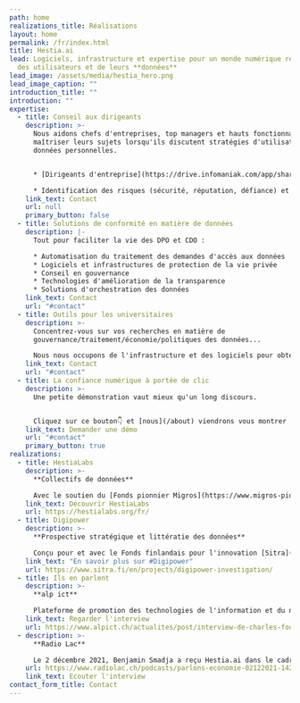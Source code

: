 ```yaml
---
path: home
realizations_title: Réalisations
layout: home
permalink: /fr/index.html
title: Hestia.ai
lead: Logiciels, infrastructure et expertise pour un monde numérique respectueux
  des utilisateurs et de leurs **données**
lead_image: /assets/media/hestia_hero.png
lead_image_caption: ""
introduction_title: ""
introduction: ""
expertise:
  - title: Conseil aux dirigeants
    description: >-
      Nous aidons chefs d'entreprises, top managers et hauts fonctionnaires à
      maîtriser leurs sujets lorsqu'ils discutent stratégies d'utilisation de
      données personnelles.


      * [Dirigeants d'entreprise](https://drive.infomaniak.com/app/share/193995/b8bd701b-00ae-4dea-abc3-46073c0899f7) et [décideurs politiques](https://drive.infomaniak.com/app/share/193995/768533b3-b0dd-42e6-a6ae-b0535968a75e) plongent en profondeur dans leur propre "vie numérique" (expérience impressionnante)

      * Identification des risques (sécurité, réputation, défiance) et contre-mesures.
    link_text: Contact
    url: null
    primary_button: false
  - title: Solutions de conformité en matière de données
    description: |-
      Tout pour faciliter la vie des DPO et CDO :

      * Automatisation du traitement des demandes d'accès aux données
      * Logiciels et infrastructures de protection de la vie privée
      * Conseil en gouvernance
      * Technologies d'amélioration de la transparence
      * Solutions d'orchestration des données
    link_text: Contact
    url: "#contact"
  - title: Outils pour les universitaires
    description: >-
      Concentrez-vous sur vos recherches en matière de
      gouvernance/traitement/économie/politiques des données...

      Nous nous occupons de l'infrastructure et des logiciels pour obtenir, sécuriser, traiter et visualiser les données dont vous avez besoin, dans le plus grand respect de ceux qui les produisent.
    link_text: Contact
    url: "#contact"
  - title: La confiance numérique à portée de clic
    description: >-
      Une petite démonstration vaut mieux qu'un long discours.


      Cliquez sur ce bouton👇 et [nous](/about) viendrons vous montrer de quoi nous sommes capables.
    link_text: Demander une démo
    url: "#contact"
    primary_button: true
realizations:
  - title: HestiaLabs
    description: >-
      **Collectifs de données**

      Avec le soutien du [Fonds pionnier Migros](https://www.migros-pionierfonds.ch/fr/pionniers/hestialabs), le projet [HestiaLabs](https://hestialabs.org/fr/) rend nos données exploitables à des fins de progrès social, via des collectifs "bottom-up" qui s'intéressent aux données de mobilité, aux travailleurs des plateformes, aux [utilisateurs d'applis de rencontre](https://dating-privacy.hestialabs.org/en/), à la littératie des données et à [l'économie de l'attention](https://eyeballs.hestialabs.org/en/).
    link_text: Découvrir HestiaLabs
    url: https://hestialabs.org/fr/
  - title: Digipower
    description: >-
      **Prospective stratégique et littératie des données**

      Conçu pour et avec le Fonds finlandais pour l'innovation [Sitra](https://www.sitra.fi/en/), l'enquête Digipower est un programme de littératie des données pour hauts fonctionnaires et dirigeants, basé sur l'analyse de leurs propres données. Il décrypte l'influence des données sur la distribution des pouvoirs économique et politique.
    link_text: "En savoir plus sur #Digipower"
    url: https://www.sitra.fi/en/projects/digipower-investigation/
  - title: Ils en parlent
    description: >-
      **alp ict**

      Plateforme de promotion des technologies de l'information et du numérique en Suisse occidentale, alp ict s'est intéressé aux activités d'Hestia.ai et d'HestiaLabs dans sa newsletter vidéo de novembre 2021.
    link_text: Regarder l'interview
    url: https://www.alpict.ch/actualites/post/interview-de-charles-foucault-dumas-hestialabs
  - description: >-
      **Radio Lac**

      Le 2 décembre 2021, Benjamin Smadja a reçu Hestia.ai dans le cadre de son émission Parlons économie, en partenariat avec la Chambre de commerce, d'industrie et des services de Genève.
    url: https://www.radiolac.ch/podcasts/parlons-economie-02122021-1422-143007/
    link_text: Ecouter l'interview
contact_form_title: Contact
---
```

